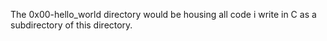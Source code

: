 The 0x00-hello_world directory would be housing all code i write in C as a subdirectory  of this directory.

